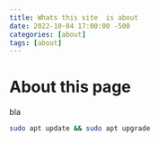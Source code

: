 ```yaml
---
title: Whats this site  is about
date: 2022-10-04 17:00:00 -500
categories: [about]
tags: [about]
---
```


# About this page
bla

```bash
sudo apt update && sudo apt upgrade
```